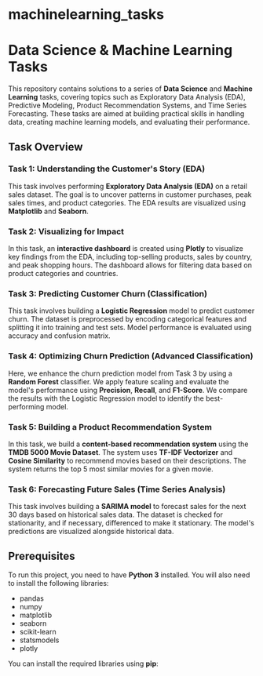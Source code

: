 # machinelearning_tasks

# Data Science & Machine Learning Tasks

This repository contains solutions to a series of **Data Science** and **Machine Learning** tasks, covering topics such as Exploratory Data Analysis (EDA), Predictive Modeling, Product Recommendation Systems, and Time Series Forecasting. These tasks are aimed at building practical skills in handling data, creating machine learning models, and evaluating their performance.


## Task Overview

### **Task 1: Understanding the Customer's Story (EDA)**
This task involves performing **Exploratory Data Analysis (EDA)** on a retail sales dataset. The goal is to uncover patterns in customer purchases, peak sales times, and product categories. The EDA results are visualized using **Matplotlib** and **Seaborn**.

### **Task 2: Visualizing for Impact**
In this task, an **interactive dashboard** is created using **Plotly** to visualize key findings from the EDA, including top-selling products, sales by country, and peak shopping hours. The dashboard allows for filtering data based on product categories and countries.

### **Task 3: Predicting Customer Churn (Classification)**
This task involves building a **Logistic Regression** model to predict customer churn. The dataset is preprocessed by encoding categorical features and splitting it into training and test sets. Model performance is evaluated using accuracy and confusion matrix.

### **Task 4: Optimizing Churn Prediction (Advanced Classification)**
Here, we enhance the churn prediction model from Task 3 by using a **Random Forest** classifier. We apply feature scaling and evaluate the model's performance using **Precision**, **Recall**, and **F1-Score**. We compare the results with the Logistic Regression model to identify the best-performing model.

### **Task 5: Building a Product Recommendation System**
In this task, we build a **content-based recommendation system** using the **TMDB 5000 Movie Dataset**. The system uses **TF-IDF Vectorizer** and **Cosine Similarity** to recommend movies based on their descriptions. The system returns the top 5 most similar movies for a given movie.

### **Task 6: Forecasting Future Sales (Time Series Analysis)**
This task involves building a **SARIMA model** to forecast sales for the next 30 days based on historical sales data. The dataset is checked for stationarity, and if necessary, differenced to make it stationary. The model's predictions are visualized alongside historical data.

## Prerequisites

To run this project, you need to have **Python 3** installed. You will also need to install the following libraries:

- pandas
- numpy
- matplotlib
- seaborn
- scikit-learn
- statsmodels
- plotly

You can install the required libraries using **pip**:

